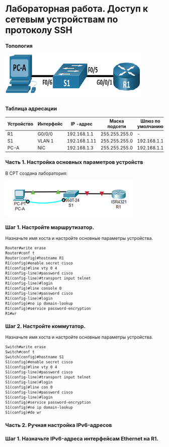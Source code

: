 # Лабораторная работа. Доступ к сетевым устройствам по протоколу SSH 

### Топология

![](lab5.png)

### Таблица адресации

| Устройство  | Интерфейс | IP  -адрес          | Маска подсети  | Шлюз по умолчанию |
|-------------|-----------|---------------------|----------------|-------------------|
| R1          | G0/0/0    | 192.168.1.1         | 255.255.255.0  | -                 | 
| S1          | VLAN 1    | 192.168.1.11        | 255.255.255.0  | 192.168.1.1       | 
| PC-A        | NIC       | 192.168.1.3         | 255.255.255.0  | 192.168.1.1       | 

### Часть 1. Настройка основных параметров устройств

В CPT создана лаборатория:

![](1.png)

### Шаг 1.  Настройте маршрутизатор.

Назначьте имя хоста и настройте основные параметры устройства.

```
Router#write erase 
Router#conf t
Router(config)#hostname R1
R1(config)#enable secret cisco
R1(config)#line vty 0 4
R1(config-line)#password cisco
R1(config-line)#transport input telnet 
R1(config-line)#login 
R1(config)#line console 0
R1(config-line)#password cisco
R1(config-line)#login
R1(config)#no ip domain-lookup 
R1(config)#service password-encryption 
R1#wr
```

### Шаг 2. Настройте коммутатор.

Назначьте имя хоста и настройте основные параметры устройства.

```
Switch#write erase
Switch#conf t
Switch(config)#hostname S1
S1(config)#enable secret cisco
S1(config)#line vty 0 4
S1(config-line)#password cisco
S1(config-line)#transport input telnet
S1(config-line)#login
S1(config)#line con 0
S1(config-line)#password cisco
S1(config-line)#login
S1(config)#service password-encryption 
S1(config)#no ip domain-lookup 
S1(config)#do wr
```

### Часть 2. Ручная настройка IPv6-адресов

### Шаг 1. Назначьте IPv6-адреса интерфейсам Ethernet на R1.
